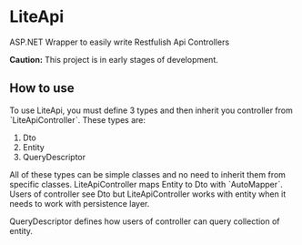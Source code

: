 # LiteApi
ASP.NET Wrapper to easily write Restfulish Api Controllers

**Caution:** This project is in early stages of development.

## How to use
To use LiteApi, you must define 3 types and then inherit you controller from ˋLiteApiControllerˋ. These types are:

1. Dto
2. Entity
3. QueryDescriptor

All of these types can be simple classes and no need to inherit them from specific classes. LiteApiController maps Entity to Dto with ˋAutoMapperˋ. Users of controller see Dto but LiteApiController works with entity when it needs to work with persistence layer.

QueryDescriptor defines how users of controller can query collection of entity. 
